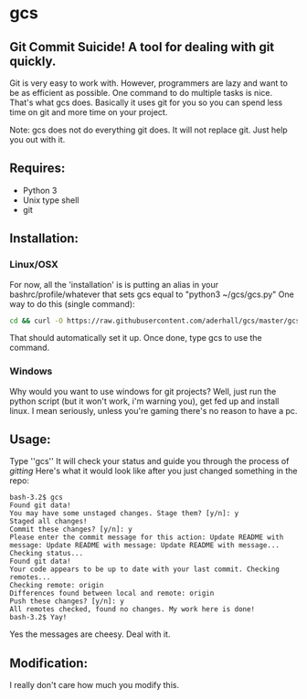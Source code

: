 # gcs
## Git Commit Suicide! A tool for dealing with git quickly.

Git is very easy to work with. However, programmers are lazy and want to be as efficient as possible. One command to do multiple tasks is nice. That's what gcs does. Basically it uses git for you so you can spend less time on git and more time on your project.

Note: gcs does not do everything git does. It will not replace git. Just help you out with it.

## Requires:
+ Python 3
+ Unix type shell
+ git

## Installation:
### Linux/OSX
For now, all the 'installation' is is putting an alias in your bashrc/profile/whatever that sets gcs equal to "python3 ~/gcs/gcs.py"
One way to do this (single command):
```bash
cd && curl -O https://raw.githubusercontent.com/aderhall/gcs/master/gcs.py && touch ~/.bash_profile && echo ";alias gcs=\"python3 ~/gcs/gcs.py\"" | cat >> ~/.bash_profile && cd - && source ~/.bash_profile;
```
That should automatically set it up. Once done, type gcs to use the command.

### Windows
Why would you want to use windows for git projects? Well, just run the python script (but it won't work, i'm warning you), get fed up and install linux. I mean seriously, unless you're gaming there's no reason to have a pc.

## Usage:
Type ''gcs''
It will check your status and guide you through the process of *gitting*
Here's what it would look like after you just changed something in the repo:
```
bash-3.2$ gcs
Found git data!
You may have some unstaged changes. Stage them? [y/n]: y
Staged all changes!
Commit these changes? [y/n]: y
Please enter the commit message for this action: Update README with message: Update README with message: Update README with message...
Checking status...
Found git data!
Your code appears to be up to date with your last commit. Checking remotes...
Checking remote: origin
Differences found between local and remote: origin
Push these changes? [y/n]: y
All remotes checked, found no changes. My work here is done!
bash-3.2$ Yay!
```
Yes the messages are cheesy. Deal with it.

## Modification:
I really don't care how much you modify this.
